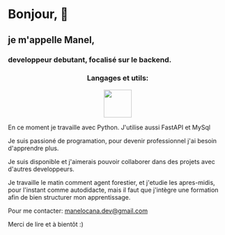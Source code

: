 # Bonjour, 👋

## je m'appelle Manel,
### developpeur debutant, focalisé sur le backend.


<!-- Tech Stack --> 
<h3 align="Center">Langages et utils:</h3>  
<p align="Center">
  <a href='https://skillicons.dev'>
    <img src='https://skillicons.dev/icons?i=python,fastapi,mysql,git,github,linux,debian,bash,md,vscode)](https://skillicons.dev' style='height: 4rem'/>
  </a>
</p>



En ce moment je travaille avec Python.
J'utilise aussi FastAPI et MySql

Je suis passioné de programation, pour devenir professionnel j'ai besoin d'apprendre plus.

Je suis disponible et j'aimerais pouvoir collaborer dans des projets avec d'autres developpeurs.

Je travaille le matin comment agent forestier, et j'etudie les apres-midis, pour l'instant comme autodidacte, mais il  faut que j'intègre une formation afin de bien structurer mon apprentissage.

Pour me contacter:  manelocana.dev@gmail.com

Merci de lire et à bientôt :)  


<!--
**manelocana/Manelocana** is a ✨ _special_ ✨ repository because its `README.md` (this file) appears on your GitHub profile.

Here are some ideas to get you started:

- 🔭 I’m currently working on ...
- 🌱 I’m currently learning ...
- 👯 I’m looking to collaborate on ...
- 🤔 I’m looking for help with ...
- 💬 Ask me about ...
- 📫 How to reach me: manelocana.dev@gmail.com  
- 😄 Pronouns: ...
- ⚡ Fun fact: ...
-->
